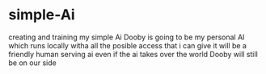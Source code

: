 # simple-Ai
creating and training my simple Ai
Dooby is going to be my personal AI which runs locally witha all the posible access that i can give it will be a friendly human serving ai
even if the ai takes over the world Dooby will still be on our side
